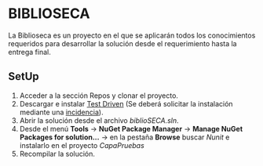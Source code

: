 # BIBLIOSECA

La Biblioseca es un proyecto en el que se aplicarán todos los conocimientos requeridos para desarrollar la solución desde el requerimiento hasta la entrega final.

## SetUp

1. Acceder a la sección Repos y clonar el proyecto.
2. Descargar e instalar [Test Driven](https://www.testdriven.net/) (Se deberá solicitar la instalación mediante una [incidencia](https://intranet.cysonline.com.ar/incidencias)).
3. Abrir la solución desde el archivo *biblioSECA.sln*.
4. Desde el menú **Tools** -> **NuGet Package Manager** -> **Manage NuGet Packages for solution...** -> en la pestaña **Browse** buscar *Nunit* e instalarlo en el proyecto *CapaPruebas*
5. Recompilar la solución.
